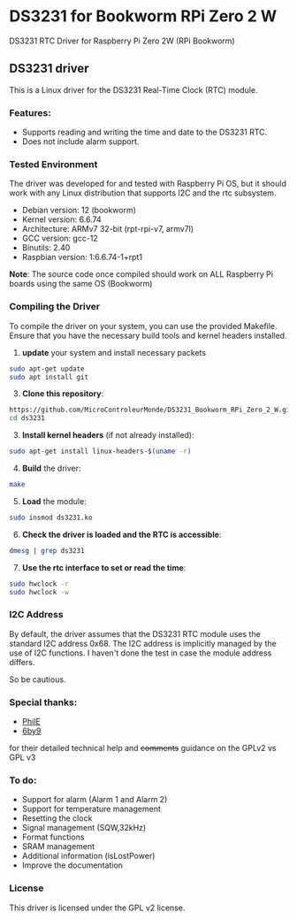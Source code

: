 # DS3231 for Bookworm RPi Zero 2 W

DS3231 RTC Driver for Raspberry Pi Zero 2W (RPi Bookworm)


## DS3231 driver

This is a Linux driver for the DS3231 Real-Time Clock (RTC) module.

### Features:

- Supports reading and writing the time and date to the DS3231 RTC.
- Does not include alarm support.

### Tested Environment

The driver was developed for and tested with Raspberry Pi OS, but it should work with any Linux distribution that supports I2C and the rtc subsystem.

- Debian version: 12 (bookworm)
- Kernel version: 6.6.74
- Architecture: ARMv7 32-bit (rpt-rpi-v7, armv7l)
- GCC version: gcc-12
- Binutils: 2.40
- Raspbian version: 1:6.6.74-1+rpt1

**Note**: The source code once compiled should work on ALL Raspberry Pi boards using the same OS (Bookworm)

### Compiling the Driver

To compile the driver on your system, you can use the provided Makefile. Ensure that you have the necessary build tools and kernel headers installed.

1. **update** your system and install necessary packets

```bash
sudo apt-get update
sudo apt install git
```

3. **Clone this repository**:

```bash
https://github.com/MicroControleurMonde/DS3231_Bookworm_RPi_Zero_2_W.git
cd ds3231
```
3. **Install kernel headers** (if not already installed):

```bash
sudo apt-get install linux-headers-$(uname -r)
```
4. **Build** the driver:

```bash
make
```

5. **Load** the module:

```bash
sudo insmod ds3231.ko
```

6. **Check the driver is loaded and the RTC is accessible**:

```bash
dmesg | grep ds3231
```

7. **Use the rtc interface to set or read the time**:

```bash
sudo hwclock -r
sudo hwclock -w
```

### I2C Address

By default, the driver assumes that the DS3231 RTC module uses the standard I2C address 0x68. The I2C address is implicitly managed by the use of I2C functions.
I haven't done the test in case the module address differs. 

So be cautious.

### Special thanks:
- [PhilE](https://forums.raspberrypi.com/memberlist.php?mode=viewprofile&u=121689&sid=248f63f90532989b76f9143e54a09476)
- [6by9](https://forums.raspberrypi.com/memberlist.php?mode=viewprofile&u=92334)
  
for their detailed technical help and ~~comments~~ guidance on the GPLv2 vs GPL v3

### To do:

- Support for alarm (Alarm 1 and Alarm 2)
- Support for temperature management
- Resetting the clock
- Signal management (SQW,32kHz)
- Format functions
- SRAM management
- Additional information (isLostPower)
- Improve the documentation

### License

This driver is licensed under the GPL v2 license.




